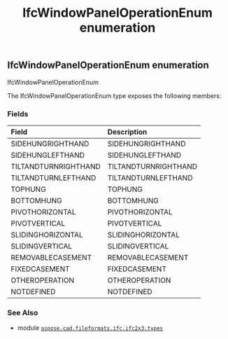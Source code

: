 ﻿---
title: IfcWindowPanelOperationEnum enumeration
second_title: Aspose.CAD for Python via .NET API References
description: 
type: docs
weight: 3230
url: /aspose.cad.fileformats.ifc.ifc2x3.types/ifcwindowpaneloperationenum/
is_root: false
---

## IfcWindowPanelOperationEnum enumeration

IfcWindowPanelOperationEnum



The IfcWindowPanelOperationEnum type exposes the following members:

### Fields
| Field | Description |
| :- | :- |
| SIDEHUNGRIGHTHAND | SIDEHUNGRIGHTHAND |
| SIDEHUNGLEFTHAND | SIDEHUNGLEFTHAND |
| TILTANDTURNRIGHTHAND | TILTANDTURNRIGHTHAND |
| TILTANDTURNLEFTHAND | TILTANDTURNLEFTHAND |
| TOPHUNG | TOPHUNG |
| BOTTOMHUNG | BOTTOMHUNG |
| PIVOTHORIZONTAL | PIVOTHORIZONTAL |
| PIVOTVERTICAL | PIVOTVERTICAL |
| SLIDINGHORIZONTAL | SLIDINGHORIZONTAL |
| SLIDINGVERTICAL | SLIDINGVERTICAL |
| REMOVABLECASEMENT | REMOVABLECASEMENT |
| FIXEDCASEMENT | FIXEDCASEMENT |
| OTHEROPERATION | OTHEROPERATION |
| NOTDEFINED | NOTDEFINED |



### See Also
* module [`aspose.cad.fileformats.ifc.ifc2x3.types`](..)
